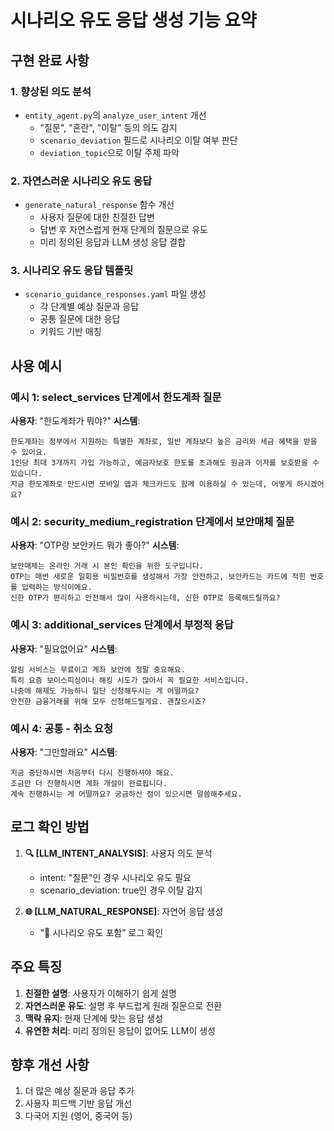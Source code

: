 # 시나리오 유도 응답 생성 기능 요약

## 구현 완료 사항

### 1. 향상된 의도 분석
- `entity_agent.py`의 `analyze_user_intent` 개선
  - "질문", "혼란", "이탈" 등의 의도 감지
  - `scenario_deviation` 필드로 시나리오 이탈 여부 판단
  - `deviation_topic`으로 이탈 주제 파악

### 2. 자연스러운 시나리오 유도 응답
- `generate_natural_response` 함수 개선
  - 사용자 질문에 대한 친절한 답변
  - 답변 후 자연스럽게 현재 단계의 질문으로 유도
  - 미리 정의된 응답과 LLM 생성 응답 결합

### 3. 시나리오 유도 응답 템플릿
- `scenario_guidance_responses.yaml` 파일 생성
  - 각 단계별 예상 질문과 응답
  - 공통 질문에 대한 응답
  - 키워드 기반 매칭

## 사용 예시

### 예시 1: select_services 단계에서 한도계좌 질문
**사용자**: "한도계좌가 뭐야?"
**시스템**: 
```
한도계좌는 정부에서 지원하는 특별한 계좌로, 일반 계좌보다 높은 금리와 세금 혜택을 받을 수 있어요. 
1인당 최대 3개까지 가입 가능하고, 예금자보호 한도를 초과해도 원금과 이자를 보호받을 수 있습니다. 
지금 한도계좌로 만드시면 모바일 앱과 체크카드도 함께 이용하실 수 있는데, 어떻게 하시겠어요?
```

### 예시 2: security_medium_registration 단계에서 보안매체 질문
**사용자**: "OTP랑 보안카드 뭐가 좋아?"
**시스템**:
```
보안매체는 온라인 거래 시 본인 확인을 위한 도구입니다. 
OTP는 매번 새로운 일회용 비밀번호를 생성해서 가장 안전하고, 보안카드는 카드에 적힌 번호를 입력하는 방식이에요. 
신한 OTP가 편리하고 안전해서 많이 사용하시는데, 신한 OTP로 등록해드릴까요?
```

### 예시 3: additional_services 단계에서 부정적 응답
**사용자**: "필요없어요"
**시스템**:
```
알림 서비스는 무료이고 계좌 보안에 정말 중요해요. 
특히 요즘 보이스피싱이나 해킹 시도가 많아서 꼭 필요한 서비스입니다. 
나중에 해제도 가능하니 일단 신청해두시는 게 어떨까요? 
안전한 금융거래를 위해 모두 신청해드릴게요. 괜찮으시죠?
```

### 예시 4: 공통 - 취소 요청
**사용자**: "그만할래요"
**시스템**:
```
지금 중단하시면 처음부터 다시 진행하셔야 해요. 
조금만 더 진행하시면 계좌 개설이 완료됩니다. 
계속 진행하시는 게 어떨까요? 궁금하신 점이 있으시면 말씀해주세요.
```

## 로그 확인 방법

1. **🔍 [LLM_INTENT_ANALYSIS]**: 사용자 의도 분석
   - intent: "질문"인 경우 시나리오 유도 필요
   - scenario_deviation: true인 경우 이탈 감지

2. **🌐 [LLM_NATURAL_RESPONSE]**: 자연어 응답 생성
   - "🎯 시나리오 유도 포함" 로그 확인

## 주요 특징

1. **친절한 설명**: 사용자가 이해하기 쉽게 설명
2. **자연스러운 유도**: 설명 후 부드럽게 원래 질문으로 전환
3. **맥락 유지**: 현재 단계에 맞는 응답 생성
4. **유연한 처리**: 미리 정의된 응답이 없어도 LLM이 생성

## 향후 개선 사항

1. 더 많은 예상 질문과 응답 추가
2. 사용자 피드백 기반 응답 개선
3. 다국어 지원 (영어, 중국어 등)
